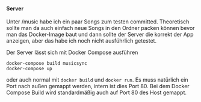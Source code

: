 #### Server

Unter /music habe ich ein paar Songs zum testen committed. 
Theoretisch sollte man da auch einfach neue Songs in den Ordner packen können bevor man das Docker-Image baut
und dann sollte der Server die korrekt der App anzeigen, aber das habe ich noch nicht ausführlich getestet.

Der Server lässt sich mit Docker Compose ausführen
```
docker-compose build musicsync
docker-compose up
```

oder auch normal mit `docker build` und `docker run`. Es muss natürlich ein Port nach außen gemappt werden, 
intern ist dies Port 80. Bei dem Docker Compose Build wird standardmäßig auch auf Port 80 des Host gemappt.
